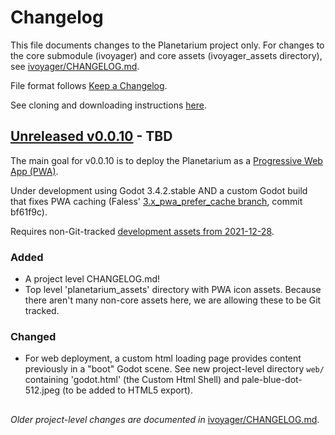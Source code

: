 # Changelog

This file documents changes to the Planetarium project only. For changes to the core submodule (ivoyager) and core assets (ivoyager_assets directory), see [ivoyager/CHANGELOG.md](https://github.com/ivoyager/ivoyager/blob/master/CHANGELOG.md).

File format follows [Keep a Changelog](https://keepachangelog.com/en/1.0.0/).

See cloning and downloading instructions [here](https://www.ivoyager.dev/download/).

## [Unreleased v0.0.10] - TBD

The main goal for v0.0.10 is to deploy the Planetarium as a [Progressive Web App (PWA)](https://godotengine.org/article/godot-web-progress-report-8). 

Under development using Godot 3.4.2.stable AND a custom Godot build that fixes PWA caching (Faless' [3.x_pwa_prefer_cache branch](https://github.com/godotengine/godot/compare/3.x...Faless:js/3.x_pwa_prefer_cache), commit bf61f9c).

Requires non-Git-tracked [development assets from 2021-12-28](https://github.com/ivoyager/non_release_assets/releases/tag/2021-12-28).

### Added
* A project level CHANGELOG.md!
* Top level 'planetarium_assets' directory with PWA icon assets. Because there aren't many non-core assets here, we are allowing these to be Git tracked.

### Changed
* For web deployment, a custom html loading page provides content previously in a "boot" Godot scene. See new project-level directory `web/` containing 'godot.html' (the Custom Html Shell) and pale-blue-dot-512.jpeg (to be added to HTML5 export).

##
*Older project-level changes are documented in* [ivoyager/CHANGELOG.md](https://github.com/ivoyager/ivoyager/blob/master/CHANGELOG.md).

[Unreleased v0.0.10]: https://github.com/ivoyager/planetarium/compare/v0.0.9-alpha...HEAD
